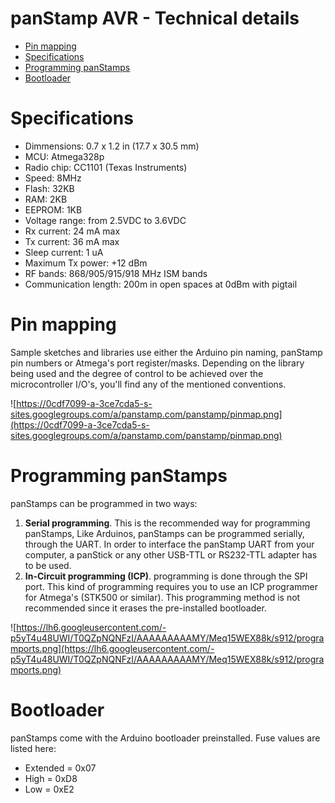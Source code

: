 # panStamp AVR - Technical details #

  * [Pin mapping](panStamp#Pin_mapping.md)
  * [Specifications](panStamp#Specifications.md)
  * [Programming panStamps](panStamp#Programming_panStamps.md)
  * [Bootloader](panStamp#Bootloader.md)

# Specifications #

  * Dimmensions: 0.7 x 1.2 in (17.7 x 30.5 mm)
  * MCU: Atmega328p
  * Radio chip: CC1101 (Texas Instruments)
  * Speed: 8MHz
  * Flash: 32KB
  * RAM: 2KB
  * EEPROM: 1KB
  * Voltage range: from 2.5VDC to 3.6VDC
  * Rx current: 24 mA max
  * Tx current: 36 mA max
  * Sleep current: 1 uA
  * Maximum Tx power: +12 dBm
  * RF bands: 868/905/915/918 MHz ISM bands
  * Communication length: 200m in open spaces at 0dBm with pigtail

# Pin mapping #
Sample sketches and libraries use either the Arduino pin naming, panStamp pin numbers or Atmega's port register/masks. Depending on the library being used and the degree of control to be achieved over the microcontroller I/O's, you'll find any of the mentioned conventions.

![https://0cdf7099-a-3ce7cda5-s-sites.googlegroups.com/a/panstamp.com/panstamp/pinmap.png](https://0cdf7099-a-3ce7cda5-s-sites.googlegroups.com/a/panstamp.com/panstamp/pinmap.png)

# Programming panStamps #
panStamps can be programmed in two ways:
  1. **Serial programming**. This is the recommended way for programming panStamps, Like Arduinos, panStamps can be programmed serially, through the UART. In order to interface the panStamp UART from your computer, a panStick or any other USB-TTL or RS232-TTL adapter has to be used.
  1. **In-Circuit programming (ICP)**. programming is done through the SPI port. This kind of programming requires you to use an ICP programmer for Atmega's (STK500 or similar). This programming method is not recommended since it erases the pre-installed bootloader.

![https://lh6.googleusercontent.com/-p5yT4u48UWI/T0QZpNQNFzI/AAAAAAAAAMY/Meq15WEX88k/s912/programports.png](https://lh6.googleusercontent.com/-p5yT4u48UWI/T0QZpNQNFzI/AAAAAAAAAMY/Meq15WEX88k/s912/programports.png)

# Bootloader #

panStamps come with the Arduino bootloader preinstalled. Fuse values are listed here:

  * Extended = 0x07
  * High = 0xD8
  * Low = 0xE2